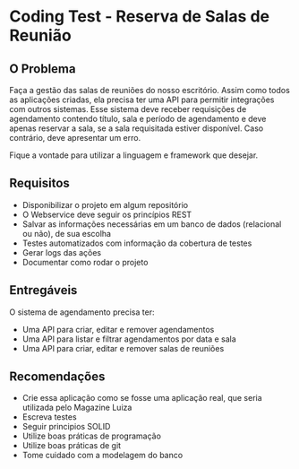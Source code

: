 # Coding Test - Reserva de Salas de Reunião

## O Problema

Faça a gestão das salas de reuniões do nosso escritório.
Assim como todos as aplicações criadas, ela precisa ter uma API para permitir integrações com outros sistemas.
Esse sistema deve receber requisições de agendamento contendo título, sala e período de agendamento 
e deve apenas reservar a sala, se a sala requisitada estiver disponível. Caso contrário, deve apresentar um erro.

Fique a vontade para utilizar a linguagem e framework que desejar.

## Requisitos

* Disponibilizar o projeto em algum repositório
* O Webservice deve seguir os princípios REST
* Salvar as informações necessárias em um banco de dados (relacional ou não), de sua escolha
* Testes automatizados com informação da cobertura de testes
* Gerar logs das ações
* Documentar como rodar o projeto

## Entregáveis

O sistema de agendamento precisa ter:

* Uma API para criar, editar e remover agendamentos
* Uma API para listar e filtrar agendamentos por data e sala
* Uma API para criar, editar e remover salas de reuniões

## Recomendações

* Crie essa aplicação como se fosse uma aplicação real, que seria utilizada pelo Magazine Luiza
* Escreva testes
* Seguir principios SOLID
* Utilize boas práticas de programação
* Utilize boas práticas de git
* Tome cuidado com a modelagem do banco

